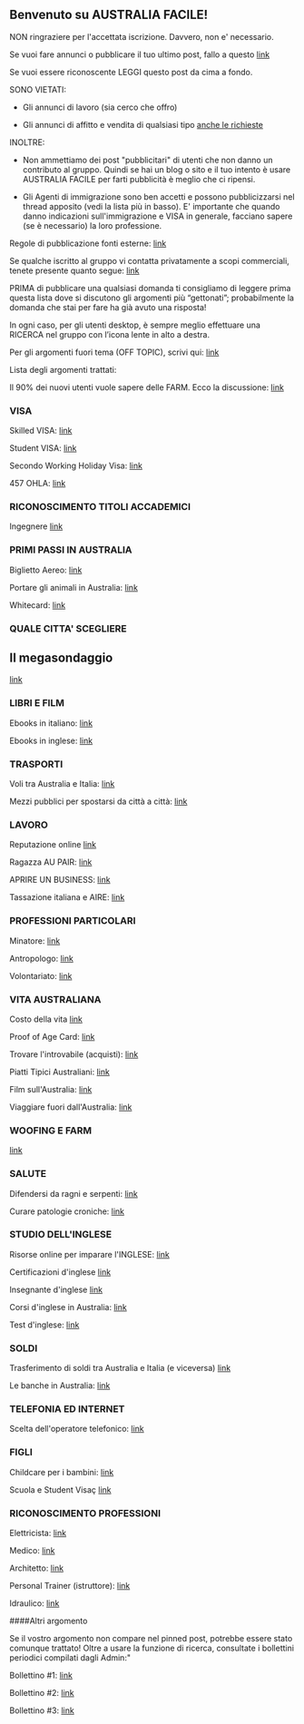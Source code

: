 <!-- 
.. title: Australia Facile
.. slug: 
.. date: 2016-05-08 14:46:59 UTC+10:00
.. tags: 
.. category: 
.. link: 
.. description: 
.. type: text
-->
## Benvenuto su AUSTRALIA FACILE! 

NON ringraziere per l'accettata iscrizione. Davvero, non e' necessario.

Se vuoi fare annunci o pubblicare il tuo ultimo post, fallo a questo [link](https://www.facebook.com/groups/australia.facile/permalink/688550797919343/)

Se vuoi essere riconoscente LEGGI questo post da cima a fondo.

SONO VIETATI:

* Gli annunci di lavoro (sia cerco che offro)

* Gli annunci di affitto e vendita di qualsiasi tipo [anche le richieste](https://www.facebook.com/groups/australia.facile/permalink/623675077740249/)


INOLTRE:

* Non ammettiamo dei post "pubblicitari" di utenti che non danno un contributo al gruppo. Quindi se hai un blog o sito e il tuo intento è usare AUSTRALIA FACILE per farti pubblicità è meglio che ci ripensi.

* Gli Agenti di immigrazione sono ben accetti e possono pubblicizzarsi nel thread apposito (vedi la lista più in basso). E' importante che quando danno indicazioni sull'immigrazione e VISA in generale, facciano sapere (se è necessario) la loro professione.

Regole di pubblicazione fonti esterne:
[link](https://www.facebook.com/groups/australia.facile/permalink/678406198933803/)

Se qualche iscritto al gruppo vi contatta privatamente a scopi commerciali, tenete presente quanto segue: [link](https://www.facebook.com/groups/australia.facile/permalink/721956101245479/)

PRIMA di pubblicare una qualsiasi domanda ti consigliamo di leggere prima questa lista dove si discutono gli argomenti più “gettonati”; probabilmente la domanda che stai per fare ha già avuto una risposta!

In ogni caso, per gli utenti desktop, è sempre meglio effettuare una RICERCA nel gruppo con l’icona lente in alto a destra.

Per gli argomenti fuori tema (OFF TOPIC), scrivi qui:
[link](https://www.facebook.com/groups/australia.facile/permalink/688550797919343/)

Lista degli argomenti trattati:

Il 90% dei nuovi utenti vuole sapere delle FARM. Ecco la discussione:
[link](https://www.facebook.com/groups/australia.facile/permalink/699287203512369/)

### VISA ###

Skilled VISA:
[link](https://www.facebook.com/groups/australia.facile/permalink/692356320872124/)

Student VISA:
[link](https://www.facebook.com/groups/australia.facile/permalink/691771144263975/)

Secondo Working Holiday Visa:
[link](https://www.facebook.com/groups/australia.facile/permalink/728314990609590/)

457 OHLA:
[link](https://www.facebook.com/groups/australia.facile/permalink/774579249316497/)

### RICONOSCIMENTO TITOLI ACCADEMICI ###

Ingegnere
[link](https://www.facebook.com/groups/australia.facile/permalink/721308504643572/)

### PRIMI PASSI IN AUSTRALIA ###


Biglietto Aereo:
[link](https://www.facebook.com/groups/australia.facile/permalink/607001419407615/)


Portare gli animali in Australia:
[link](https://www.facebook.com/groups/australia.facile/permalink/655206807920409/)

Whitecard:
[link](https://www.facebook.com/groups/australia.facile/permalink/770175709756851/)


### QUALE CITTA' SCEGLIERE ###

## Il megasondaggio ##
[link](https://www.facebook.com/groups/australia.facile/permalink/810826715691750/)

### LIBRI E FILM ###

Ebooks in italiano:
[link](https://www.facebook.com/groups/australia.facile/permalink/617080865066337/)

Ebooks in inglese:
[link](https://www.facebook.com/groups/australia.facile/permalink/622687977838959/)

### TRASPORTI ###

Voli tra Australia e Italia:
[link](https://www.facebook.com/groups/australia.facile/permalink/607001419407615/)

Mezzi pubblici per spostarsi da città a città:
[link](https://www.facebook.com/groups/australia.facile/permalink/611892395585184/)

### LAVORO ###

Reputazione online
[link](https://www.facebook.com/groups/australia.facile/permalink/617036111737479/)

Ragazza AU PAIR:
[link](https://www.facebook.com/groups/australia.facile/permalink/634475999993490/)

APRIRE UN BUSINESS:
[link](https://www.facebook.com/groups/australia.facile/permalink/639295042844919/)

Tassazione italiana e AIRE:
[link](https://www.facebook.com/groups/australia.facile/permalink/716203548487401/)


### PROFESSIONI PARTICOLARI ###

Minatore:
[link](https://www.facebook.com/groups/australia.facile/permalink/617008335073590/)

Antropologo:
[link](https://www.facebook.com/groups/australia.facile/permalink/743969075710848/)

Volontariato:
[link](https://www.facebook.com/groups/australia.facile/permalink/705082792932810/)

### VITA AUSTRALIANA ###

Costo della vita
[link](https://www.facebook.com/groups/australia.facile/permalink/609494012491689/)

Proof of Age Card:
[link](https://www.facebook.com/groups/australia.facile/permalink/637511176356639/)

Trovare l'introvabile (acquisti):
[link](http://goo.gl/Ev7Exp)

Piatti Tipici Australiani:
[link](https://www.facebook.com/groups/australia.facile/permalink/607798389327918/)

Film sull'Australia:
[link](https://www.facebook.com/groups/australia.facile/permalink/611984735575950/)

Viaggiare fuori dall'Australia:
[link](https://www.facebook.com/groups/australia.facile/permalink/620577078050049/)

### WOOFING E FARM ###

[link](https://www.facebook.com/groups/australia.facile/permalink/581351385305952/)

### SALUTE ###

Difendersi da ragni e serpenti:
[link](https://www.facebook.com/groups/australia.facile/permalink/608509905923433/)

Curare patologie croniche:
[link](https://www.facebook.com/groups/australia.facile/permalink/603407176433706/)

### STUDIO DELL'INGLESE ###

Risorse online per imparare l'INGLESE:
[link](https://www.facebook.com/groups/australia.facile/permalink/611907792250311/)

Certificazioni d'inglese
[link](https://www.facebook.com/groups/australia.facile/permalink/609540302487060/)

Insegnante d'inglese
[link](https://www.facebook.com/groups/australia.facile/permalink/609497645824659/)

Corsi d'inglese in Australia:
[link](https://www.facebook.com/groups/australia.facile/permalink/629660297141727/)

Test d'inglese:
[link](https://www.facebook.com/groups/australia.facile/permalink/679693175471772/)

### SOLDI ###

Trasferimento di soldi tra Australia e Italia (e viceversa)
[link](https://www.facebook.com/groups/australia.facile/permalink/579372215503869/)

Le banche in Australia:
[link](https://www.facebook.com/groups/australia.facile/permalink/622801901160900/)

### TELEFONIA ED INTERNET ###

Scelta dell'operatore telefonico:
[link](https://www.facebook.com/groups/australia.facile/permalink/611184325655991/)

### FIGLI ###

Childcare per i bambini:
[link](https://www.facebook.com/groups/australia.facile/permalink/608939635880460/)

Scuola e Student Visaç
[link](https://www.facebook.com/groups/australia.facile/permalink/856117911162630/)

### RICONOSCIMENTO PROFESSIONI ###

Elettricista:
[link](https://www.facebook.com/groups/australia.facile/permalink/581419571965800/)

Medico:
[link](https://www.facebook.com/groups/australia.facile/permalink/604617376312686/)

Architetto:
[link](https://www.facebook.com/groups/australia.facile/permalink/637515033022920/)

Personal Trainer (istruttore):
[link](https://www.facebook.com/groups/australia.facile/permalink/643670382407385/)

Idraulico:
[link](https://www.facebook.com/groups/australia.facile/permalink/705088499598906/)

####Altri argomento

Se il vostro argomento non compare nel pinned post, potrebbe essere stato comunque trattato! Oltre a usare la funzione di ricerca, consultate i bollettini periodici compilati dagli Admin:"

Bollettino #1:
[link](https://www.facebook.com/groups/australia.facile/permalink/751367628304326/)

Bollettino #2:
[link](https://www.facebook.com/groups/australia.facile/permalink/766368476804241/)

Bollettino #3:
[link](https://www.facebook.com/groups/australia.facile/permalink/774774332630322/)
